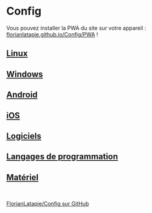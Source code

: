 # Config

Vous pouvez installer la PWA du site sur votre appareil : [florianlatapie.github.io/Config/PWA](https://florianlatapie.github.io/Config/PWA) !

## [Linux](linux/Readme.md) <!-- volontairement en minuscule pour que ce soit plus simple à naviguer en CLI-->

## [Windows](Windows/Readme.md)

## [Android](Android/Readme.md)

## [iOS](iOS/Readme.md)

## [Logiciels](Logiciels/Readme.md)

## [Langages de programmation](Langages/Readme.md)

## [Matériel](Materiel/Readme.md)

<br/>

[FlorianLatapie/Config sur GitHub](https://github.com/florianlatapie/config)

